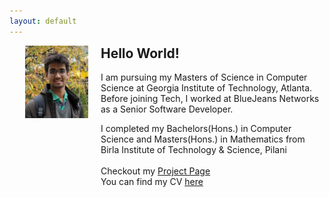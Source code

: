 ```yaml
---
layout: default
---
```


<img src="images/me.jpeg" style="width:20%; margin-left:5%; float:left;" >
<section style=" float:left; width:70%; margin-left:20px">
<h1 style="margin-top:0">Hello  World!</h1>
<span>I am pursuing my Masters of Science in Computer Science at Georgia Institute of Technology, Atlanta. Before joining Tech, I worked at BlueJeans Networks as a Senior Software Developer.</span>

<span>I completed my Bachelors(Hons.) in Computer Science and Masters(Hons.) in Mathematics from Birla Institute of Technology & Science, Pilani</span>
<br><br>
<span>Checkout my <a href="/blog">Project Page</a></span>
<br>
<span>You can find my CV <a href="/cv">here</a></span>
</section>



